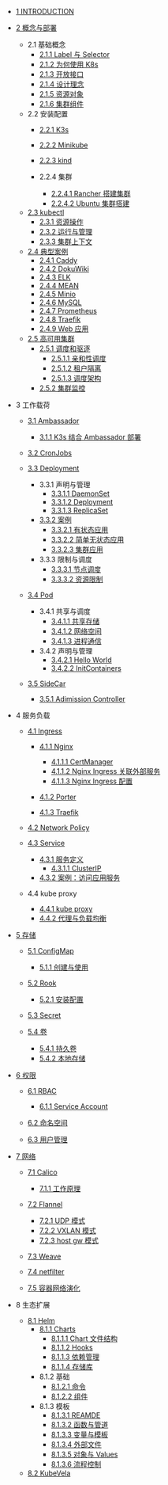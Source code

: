   - [1 INTRODUCTION](/INTRODUCTION.md)
  - [2 概念与部署](/概念与部署/README.md)
    - 2.1 基础概念
      - [2.1.1 Label 与 Selector](/概念与部署/基础概念/Label%20与%20Selector.md)
      - [2.1.2 为何使用 K8s](/概念与部署/基础概念/为何使用%20K8s.md)
      - [2.1.3 开放接口](/概念与部署/基础概念/开放接口.md)
      - [2.1.4 设计理念](/概念与部署/基础概念/设计理念.md)
      - [2.1.5 资源对象](/概念与部署/基础概念/资源对象.md)
      - [2.1.6 集群组件](/概念与部署/基础概念/集群组件.md)
    - 2.2 安装配置
      - [2.2.1 K3s](/概念与部署/安装配置/K3s/README.md)
        
      - [2.2.2 Minikube](/概念与部署/安装配置/Minikube/README.md)
        
      - [2.2.3 kind](/概念与部署/安装配置/kind/README.md)
        
      - 2.2.4 集群
        - [2.2.4.1 Rancher 搭建集群](/概念与部署/安装配置/集群/Rancher%20搭建集群.md)
        - [2.2.4.2 Ubuntu 集群搭建](/概念与部署/安装配置/集群/Ubuntu%20集群搭建.md)
    - [2.3 kubectl](/概念与部署/kubectl/README.md)
      - [2.3.1 资源操作](/概念与部署/kubectl/资源操作.md)
      - [2.3.2 运行与管理](/概念与部署/kubectl/运行与管理.md)
      - [2.3.3 集群上下文](/概念与部署/kubectl/集群上下文.md)
    - [2.4 典型案例](/概念与部署/典型案例/README.md)
      - [2.4.1 Caddy](/概念与部署/典型案例/Caddy.md)
      - [2.4.2 DokuWiki](/概念与部署/典型案例/DokuWiki.md)
      - [2.4.3 ELK](/概念与部署/典型案例/ELK.md)
      - [2.4.4 MEAN](/概念与部署/典型案例/MEAN.md)
      - [2.4.5 Minio](/概念与部署/典型案例/Minio.md)
      - [2.4.6 MySQL](/概念与部署/典型案例/MySQL.md)
      - [2.4.7 Prometheus](/概念与部署/典型案例/Prometheus.md)
      - [2.4.8 Traefik](/概念与部署/典型案例/Traefik.md)
      - [2.4.9 Web 应用](/概念与部署/典型案例/Web%20应用.md)
    - [2.5 高可用集群](/概念与部署/高可用集群/README.md)
      - [2.5.1 调度和驱逐](/概念与部署/高可用集群/调度和驱逐/README.md)
        - [2.5.1.1 亲和性调度](/概念与部署/高可用集群/调度和驱逐/亲和性调度.md)
        - [2.5.1.2 租户隔离](/概念与部署/高可用集群/调度和驱逐/租户隔离.md)
        - [2.5.1.3 调度架构](/概念与部署/高可用集群/调度和驱逐/调度架构.md)
      - [2.5.2 集群监控](/概念与部署/高可用集群/集群监控/README.md)
        
  - 3 工作载荷
    - [3.1 Ambassador](/工作载荷/Ambassador/README.md)
      - [3.1.1 K3s 结合 Ambassador 部署](/工作载荷/Ambassador/K3s%20结合%20Ambassador%20部署.md)
    - [3.2 CronJobs](/工作载荷/CronJobs/README.md)
      
    - [3.3 Deployment](/工作载荷/Deployment/README.md)
      - 3.3.1 声明与管理
        - [3.3.1.1 DaemonSet](/工作载荷/Deployment/声明与管理/DaemonSet.md)
        - [3.3.1.2 Deployment](/工作载荷/Deployment/声明与管理/Deployment.md)
        - [3.3.1.3 ReplicaSet](/工作载荷/Deployment/声明与管理/ReplicaSet.md)
      - [3.3.2 案例](/工作载荷/Deployment/案例/README.md)
        - [3.3.2.1 有状态应用](/工作载荷/Deployment/案例/有状态应用.md)
        - [3.3.2.2 简单无状态应用](/工作载荷/Deployment/案例/简单无状态应用.md)
        - [3.3.2.3 集群应用](/工作载荷/Deployment/案例/集群应用.md)
      - 3.3.3 限制与调度
        - [3.3.3.1 节点调度](/工作载荷/Deployment/限制与调度/节点调度.md)
        - [3.3.3.2 资源限制](/工作载荷/Deployment/限制与调度/资源限制.md)
    - [3.4 Pod](/工作载荷/Pod/README.md)
      - 3.4.1 共享与调度
        - [3.4.1.1 共享存储](/工作载荷/Pod/共享与调度/共享存储.md)
        - [3.4.1.2 网络空间](/工作载荷/Pod/共享与调度/网络空间.md)
        - [3.4.1.3 进程通信](/工作载荷/Pod/共享与调度/进程通信.md)
      - 3.4.2 声明与管理
        - [3.4.2.1 Hello World](/工作载荷/Pod/声明与管理/Hello%20World.md)
        - [3.4.2.2 InitContainers](/工作载荷/Pod/声明与管理/InitContainers.md)
    - [3.5 SideCar](/工作载荷/SideCar/README.md)
      - [3.5.1 Adimission Controller](/工作载荷/SideCar/Adimission%20Controller.md)
  - 4 服务负载
    - [4.1 Ingress](/服务负载/Ingress/README.md)
      - [4.1.1 Nginx](/服务负载/Ingress/Nginx/README.md)
        - [4.1.1.1 CertManager](/服务负载/Ingress/Nginx/CertManager.md)
        - [4.1.1.2 Nginx Ingress 关联外部服务](/服务负载/Ingress/Nginx/Nginx%20Ingress%20关联外部服务.md)
        - [4.1.1.3 Nginx Ingress 配置](/服务负载/Ingress/Nginx/Nginx%20Ingress%20配置.md)
      - [4.1.2 Porter](/服务负载/Ingress/Porter/README.md)
        
      - [4.1.3 Traefik](/服务负载/Ingress/Traefik/README.md)
        
    - [4.2 Network Policy](/服务负载/Network%20Policy/README.md)
      
    - [4.3 Service](/服务负载/Service/README.md)
      - [4.3.1 服务定义](/服务负载/Service/服务定义/README.md)
        - [4.3.1.1 ClusterIP](/服务负载/Service/服务定义/ClusterIP.md)
      - [4.3.2 案例：访问应用服务](/服务负载/Service/案例：访问应用服务.md)
    - 4.4 kube proxy
      - [4.4.1 kube proxy](/服务负载/kube-proxy/kube-proxy.md)
      - [4.4.2 代理与负载均衡](/服务负载/kube-proxy/代理与负载均衡.md)
  - [5 存储](/存储/README.md)
    - [5.1 ConfigMap](/存储/ConfigMap/README.md)
      - [5.1.1 创建与使用](/存储/ConfigMap/创建与使用.md)
    - [5.2 Rook](/存储/Rook/README.md)
      - [5.2.1 安装配置](/存储/Rook/安装配置.md)
    - [5.3 Secret](/存储/Secret/README.md)
      
    - [5.4 卷](/存储/卷/README.md)
      - [5.4.1 持久卷](/存储/卷/持久卷.md)
      - [5.4.2 本地存储](/存储/卷/本地存储.md)
  - [6 权限](/权限/README.md)
    - [6.1 RBAC](/权限/RBAC/README.md)
      - [6.1.1 Service Account](/权限/RBAC/Service%20Account.md)
    - [6.2 命名空间](/权限/命名空间/README.md)
      
    - [6.3 用户管理](/权限/用户管理/README.md)
      
  - [7 网络](/网络/README.md)
    - [7.1 Calico](/网络/Calico/README.md)
      - [7.1.1 工作原理](/网络/Calico/工作原理.md)
    - [7.2 Flannel](/网络/Flannel/README.md)
      - [7.2.1 UDP 模式](/网络/Flannel/UDP%20模式.md)
      - [7.2.2 VXLAN 模式](/网络/Flannel/VXLAN%20模式.md)
      - [7.2.3 host gw 模式](/网络/Flannel/host-gw%20模式.md)
    - [7.3 Weave](/网络/Weave/README.md)
      
    - [7.4 netfilter](/网络/netfilter.md)
    - [7.5 容器网络演化](/网络/容器网络演化.md)
  - 8 生态扩展
    - [8.1 Helm](/生态扩展/Helm/README.md)
      - [8.1.1 Charts](/生态扩展/Helm/Charts/README.md)
        - [8.1.1.1 Chart 文件结构](/生态扩展/Helm/Charts/Chart%20文件结构.md)
        - [8.1.1.2 Hooks](/生态扩展/Helm/Charts/Hooks.md)
        - [8.1.1.3 依赖管理](/生态扩展/Helm/Charts/依赖管理.md)
        - [8.1.1.4 存储库](/生态扩展/Helm/Charts/存储库.md)
      - 8.1.2 基础
        - [8.1.2.1 命令](/生态扩展/Helm/基础/命令.md)
        - [8.1.2.2 组件](/生态扩展/Helm/基础/组件.md)
      - 8.1.3 模板
        - [8.1.3.1 REAMDE](/生态扩展/Helm/模板/REAMDE.md)
        - [8.1.3.2 函数与管道](/生态扩展/Helm/模板/函数与管道.md)
        - [8.1.3.3 变量与模板](/生态扩展/Helm/模板/变量与模板.md)
        - [8.1.3.4 外部文件](/生态扩展/Helm/模板/外部文件.md)
        - [8.1.3.5 对象与 Values](/生态扩展/Helm/模板/对象与%20Values.md)
        - [8.1.3.6 流程控制](/生态扩展/Helm/模板/流程控制.md)
    - [8.2 KubeVela](/生态扩展/KubeVela/README.md)
      